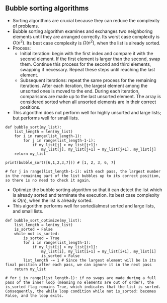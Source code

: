 ## Bubble sorting algorithms
- Sorting algorithms are crucial because they can reduce the complexity of problems.
- Bubble sorting algorithm examines and exchanges two neighboring elements until they are arranged correctly. Its worst case complexity is $O(n^2)$. Its best case complexity is $\Omega(n^2)$, when the list is already sorted. 
- Process:
  - Initial iteration: begin with the first index and compare it with the second element. If the first element is larger than the second, swap them. Continue this process for the second and third elements, swapping if necessary. Repeat these steps until reaching the last element.
  - Subsequent iterations: repeat the same process for the remaining iterations. After each iteration, the largest element among the unsorted ones is moved to the end. During each iteration, comparisons are made up to the last unsorted element. The array is considered sorted when all unsorted elements are in their correct positions.
- This algorithm does not perform well for highly unsorted and large lists; but performs well for small lists.

```
def bubble_sort(my_list):
    list_length = len(my_list)
    for i in range(list_length-1):
        for j in range(list_length-1-i):
            if my_list[j] > my_list[j+1]:
                my_list[j], my_list[j+1] = my_list[j+1], my_list[j]
    return my_list

print(bubble_sort([6,1,2,3,7])) # [1, 2, 3, 6, 7]

# for j in range(list_length-1-i): with each pass, the largest number in the remaining part of the list bubbles up to its correct position, so there is no need to check it again.
```

- Optimize the bubble sorting algorithm so that it can detect the list which is already sorted and terminate the execution. Its best case complexity is $\Omega(n)$, when the list is already sorted.
- This algorithm performs well for sorted/almost sorted and large lists, and small lists.
```
def bubble_sort_optimize(my_list):
    list_length = len(my_list)
    is_sorted = False
    while not is_sorted:
        is_sorted = True
        for i in range(list_length-1):
            if my_list[i] > my_list[i+1]:
                my_list[i], my_list[i+1] = my_list[i+1], my_list[i]
                is_sorted = False
        list_length -= 1 # Since the largest element will be in its final position after each pass, we can ignore it in the next pass
    return my_list

# for i in range(list_length-1): if no swaps are made during a full pass of the inner loop (meaning no elements are out of order), the is_sorted flag remains True, which indicates that the list is sorted. Consequently, the while loop condition while not is_sorted: becomes False, and the loop exits.
```

